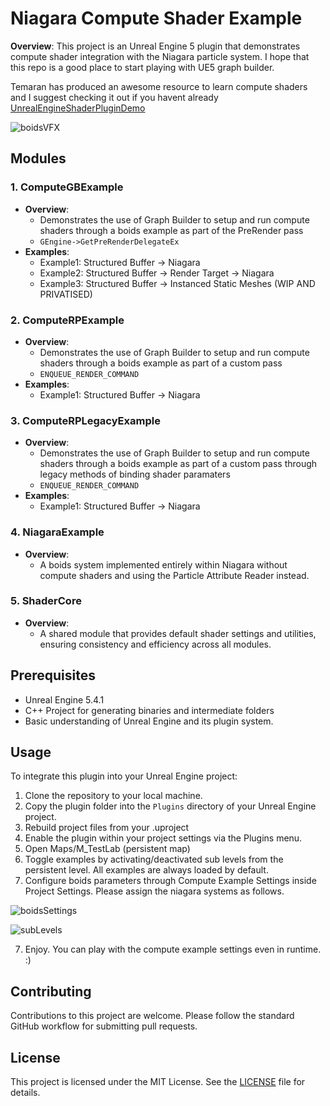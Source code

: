 # Niagara Compute Shader Example
**Overview**:
This project is an Unreal Engine 5 plugin that demonstrates compute shader integration with the Niagara particle system.
I hope that this repo is a good place to start playing with UE5 graph builder.

Temaran has produced an awesome resource to learn compute shaders and I suggest checking it out if you havent already [UnrealEngineShaderPluginDemo](https://github.com/Temaran/UnrealEngineShaderPluginDemo)

![boidsVFX](https://github.com/Shadertech/UE5NiagaraComputeExample/assets/1611567/ddcfbcdf-dc87-4623-8435-26ac3993bab0)

## Modules

### 1. ComputeGBExample

- **Overview**:
  - Demonstrates the use of Graph Builder to setup and run compute shaders through a boids example as part of the PreRender pass
  - `GEngine->GetPreRenderDelegateEx`
- **Examples**:
  - Example1: Structured Buffer -> Niagara
  - Example2: Structured Buffer -> Render Target -> Niagara
  - Example3: Structured Buffer -> Instanced Static Meshes (WIP AND PRIVATISED)

### 2. ComputeRPExample

- **Overview**:
  - Demonstrates the use of Graph Builder to setup and run compute shaders through a boids example as part of a custom pass
  - `ENQUEUE_RENDER_COMMAND`
- **Examples**:
  - Example1: Structured Buffer -> Niagara

### 3. ComputeRPLegacyExample

- **Overview**:
  - Demonstrates the use of Graph Builder to setup and run compute shaders through a boids example as part of a custom pass through legacy methods of binding shader paramaters
  - `ENQUEUE_RENDER_COMMAND`
- **Examples**:
  - Example1: Structured Buffer -> Niagara

### 4. NiagaraExample

- **Overview**:
  - A boids system implemented entirely within Niagara without compute shaders and using the Particle Attribute Reader instead.

### 5. ShaderCore

- **Overview**:
  - A shared module that provides default shader settings and utilities, ensuring consistency and efficiency across all modules.

## Prerequisites

- Unreal Engine 5.4.1
- C++ Project for generating binaries and intermediate folders
- Basic understanding of Unreal Engine and its plugin system.

## Usage

To integrate this plugin into your Unreal Engine project:

1. Clone the repository to your local machine.
2. Copy the plugin folder into the `Plugins` directory of your Unreal Engine project.
3. Rebuild project files from your .uproject
3. Enable the plugin within your project settings via the Plugins menu.
4. Open Maps/M_TestLab (persistent map)
5. Toggle examples by activating/deactivated sub levels from the persistent level. All examples are always loaded by default.
7. Configure boids parameters through Compute Example Settings inside Project Settings. Please assign the niagara systems as follows.

![boidsSettings](https://github.com/Shadertech/UE5NiagaraComputeExample/assets/1611567/45ec09b0-277f-40cd-9306-2d41c6b83065)

![subLevels](https://github.com/user-attachments/assets/132b7b29-eed2-44d5-bad8-8cb4f3095790)

7. Enjoy. You can play with the compute example settings even in runtime. :)

## Contributing

Contributions to this project are welcome. Please follow the standard GitHub workflow for submitting pull requests.

## License

This project is licensed under the MIT License. See the [LICENSE](LICENSE) file for details.
